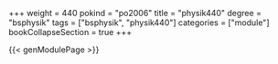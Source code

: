 +++
weight = 440
pokind = "po2006"
title = "physik440"
degree = "bsphysik"
tags = ["bsphysik", "physik440"]
categories = ["module"]
bookCollapseSection = true
+++

{{< genModulePage >}}
